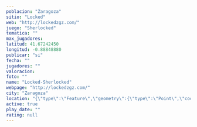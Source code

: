 ```yaml
---
poblacion: "Zaragoza"
sitio: "Locked"
web: "http://lockedzgz.com/"
juego: "Sherlocked"
tematica: ""
max_jugadores: 
latitud: 41.67242450
longitud: -0.88848880
publicar: "si"
fecha: ""
jugadores: ""
valoracion: 
foto: ""
name: "Locked-Sherlocked"
webpage: "http://lockedzgz.com/"
city: "Zaragoza"
location: "{\"type\":\"Feature\",\"geometry\":{\"type\":\"Point\",\"coordinates\":[-0.8884888,41.6724245]}}"
active: true
play_date: ""
rating: null
---
```

